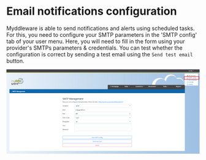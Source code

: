 # Email notifications configuration

Myddleware is able to send notifications and alerts using scheduled tasks. For this, you need to configure your SMTP parameters in the 'SMTP config' tab of your user menu.
Here, you will need to fill in the form using your provider's SMTPs parameters & credentials. 
You can test whether the configuration is
correct by sending a test email using the ```Send test email``` button.

![SMTP config panel](images/smtp_config_new.png)
